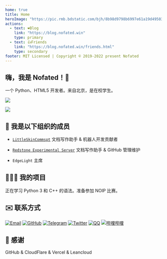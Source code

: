 ```yaml
---
home: true
title: Home
heroImage: "https://pic.rmb.bdstatic.com/bjh/8b98d9798b6997e61a19d49503845644.png"
actions:
  - text: ❤️Blog
    link: "https://blog.nofated.win"
    type: primary
  - text: 👍Friends
    link: "https://blog.nofated.win/friends.html"
    type: secondary
footer: MIT Licensed | Copyright © 2019-2022 present Nofated
---
```


## 嗨，我是 Nofated！👋

一个 Python、HTML5 开发者。来自北京，是在校学生。

[![](https://img.shields.io/website?down_message=Offline&label=blog.nofated.win&style=for-the-badge&up_message=Online&url=https://blog.nofated.win)](https://blog.nofated.win)

[![](https://img.shields.io/badge/EMAIL-nofated095@outlook.com-informational?style=for-the-badge&link=mailto:nofated095@outlook.com)](mailto:nofated095@outlook.com)

## 🏢 我是以下组织的成员

- [`LittleSkinCommspt`](https://github.com/LittleSkinCommspt) 文档写作助手 & 机器人开发贡献者

- [`Redstone Experimental Server`](https://remsmc.github.io) 文档写作助手 & GitHub 管理维护

- `EdgeLight` 主席

## 🧑🏻‍💻 我的项目

正在学习 Python 3 和 C++ 的语法。准备参加 NOIP 比赛。

## ✉️ 联系方式

[![Email](https://img.shields.io/badge/EMAIL-nofated095@outlook.com-informational?style=for-the-badge)](mailto:nofated095@outlook.com)
[![GitHub](https://img.shields.io/badge/Github-Nofated095-181717?style=for-the-badge&logo=github)](https://github.com/Nofated095)
[![Telegram](https://img.shields.io/badge/Telegram-Nofated-26a5e4?style=for-the-badge&logo=telegram)](https://t.me/Nofated)
[![Twitter](https://img.shields.io/badge/Twitter-Nofated095-1da1f2?style=for-the-badge&logo=twitter)](https://twitter.com/nofated095)
[![QQ](https://img.shields.io/badge/QQ-2032025551-eb1923?style=for-the-badge&logo=tencentqq)](https://qm.qq.com/cgi-bin/qm/qr?k=E6GfcgEdEUN6Hv14D24W_GQlGdAATQ0F&noverify=0)
[![哔哩哔哩](https://img.shields.io/badge/bilibili-Nofated-00a1d6?style=for-the-badge&logo=bilibili)](https://space.bilibili.com/351951550)

## 🎉 感谢

GitHub & CloudFlare & Vercel & Leancloud

